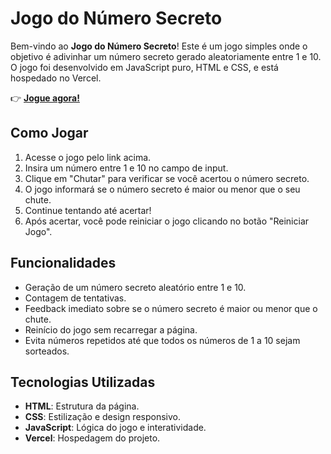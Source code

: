 # Jogo do Número Secreto

Bem-vindo ao **Jogo do Número Secreto**! Este é um jogo simples onde o objetivo é adivinhar um número secreto gerado aleatoriamente entre 1 e 10. O jogo foi desenvolvido em JavaScript puro, HTML e CSS, e está hospedado no Vercel.

👉 **[Jogue agora!](https://jogo-roan-alpha.vercel.app/)**

## Como Jogar

1. Acesse o jogo pelo link acima.
2. Insira um número entre 1 e 10 no campo de input.
3. Clique em "Chutar" para verificar se você acertou o número secreto.
4. O jogo informará se o número secreto é maior ou menor que o seu chute.
5. Continue tentando até acertar!
6. Após acertar, você pode reiniciar o jogo clicando no botão "Reiniciar Jogo".

## Funcionalidades

- Geração de um número secreto aleatório entre 1 e 10.
- Contagem de tentativas.
- Feedback imediato sobre se o número secreto é maior ou menor que o chute.
- Reinício do jogo sem recarregar a página.
- Evita números repetidos até que todos os números de 1 a 10 sejam sorteados.

## Tecnologias Utilizadas

- **HTML**: Estrutura da página.
- **CSS**: Estilização e design responsivo.
- **JavaScript**: Lógica do jogo e interatividade.
- **Vercel**: Hospedagem do projeto.
